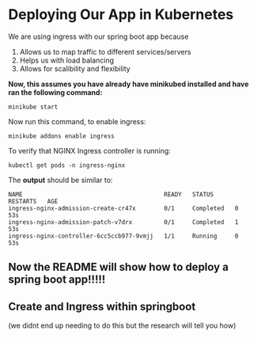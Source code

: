 # Deploying Our App in Kubernetes
We are using ingress with our spring boot app because 
1. Allows us to map traffic to different services/servers
2. Helps us with load balancing 
3. Allows for scalibility and flexibility

**Now, this assumes you have already have minikubed installed and have ran the following command:**
```
minikube start
```
Now run this command, to enable ingress:
```
minikube addons enable ingress
```
To verify that NGINX Ingress controller is running: 
```
kubectl get pods -n ingress-nginx
```
The **output** should be similar to: 
```
NAME                                        READY   STATUS      RESTARTS   AGE
ingress-nginx-admission-create-cr47x        0/1     Completed   0          53s
ingress-nginx-admission-patch-v7drx         0/1     Completed   1          53s
ingress-nginx-controller-6cc5ccb977-9vmjj   1/1     Running     0          53s
``` 

## Now the README will show how to deploy a spring boot app!!!!! 
## Create and Ingress within springboot 

(we didnt end up needing to do this but the research will tell you how)
